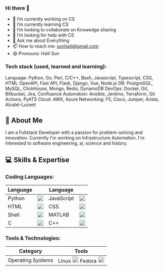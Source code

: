 ### Hi there 👋

- 🔭 I’m currently working on CS
- 🌱 I’m currently learning CS
- 👯 I’m looking to collaborate on Knowedge sharing
- 🤔 I’m looking for help with CS
- 💬 Ask me about Everything
- 📫 How to reach me: sunhaili@gmail.com
- 😄 Pronouns: Haili Sun

### Tech stack (used, learned and learning):

Language: Python, Go, Perl, C/C++, Bash, Javascript, Typescript, CSS, HTML
OpenAPI, Fast API, Flask, Django, Vue, Node.js
DB: PostgreSQL, MySQL, ClickHouse, Mongo, Redis, DynamoDB
DevOps: Docker, Git, Bitbucket, Jira, Confluence
Automation: Ansible, Jenkins, Terraform, Git Actions, PyATS
Cloud: AWX, Azure
Networking: F5, Cisco, Juniper, Arista, Alcatel-Lucent

## 🚀 About Me
I am a Fullstack Developer with a passion for problem-solving and innovation. Currently I'm working on Infrastructure Automation. I'm interested to software engineering, ai, science and history.

## 💻 Skills & Expertise
### Coding Languages:
| Language || Language||
|-------------|-----------------|--------------|---------------|
|Python| <img src="https://github.com/user-attachments/assets/5ff68630-fb3a-4f6a-ba48-1c5b13ad3310" width="20" height="20">|JavaScript| <img src="https://github.com/user-attachments/assets/fc57837b-873e-4f28-a1af-d9a3c9d82888" width="20" height="20"> |
|HTML| <img src="https://github.com/user-attachments/assets/c0785a3f-5027-4808-bfca-ab1b99c6d7cd" width="20" height="20">|CSS| <img src="https://github.com/user-attachments/assets/fff8dec7-001b-40a9-b1d7-9222edaecd08" width="20" height="20"> |
|Shell| <img src="https://github.com/user-attachments/assets/136a1460-372b-41db-8fda-e93de130ae94" width="20" height="20">|MATLAB| <img src="https://github.com/user-attachments/assets/8c7f32d1-305f-4c55-b820-b3d7e5d21891" width="20" height="20">|
|C| <img src="https://github.com/user-attachments/assets/18d086ca-1eb4-4a97-b908-d4660c844896" width="20" height="20"> |C++| <img src="https://github.com/user-attachments/assets/38333cc9-8e78-4382-9a75-59adc279db30" width="20" height="20">|

### Tools & Technologies:
| Category         | Tools                                               |
|------------------|-----------------------------------------------------|
| Operating Systems| Linux <img src="https://github.com/user-attachments/assets/514bd9f7-1d74-43c3-9859-c56a8d2b97ba" width="20" height="20"> Fedora <img src="https://github.com/user-attachments/assets/edf0f172-afdf-44fa-8a87-fbcabf3d2f23" width="20" height="20">
